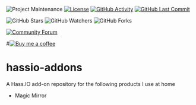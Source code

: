 ![Project Maintenance][maintenance-shield]
[![License][license-shield]](LICENSE)
[![GitHub Activity][commits-shield]][commits]
[![GitHub Last Commit][last-commit-shield]][commits]

![GitHub Stars][stars-shield]
![GitHub Watchers][watchers-shield]
![GitHub Forks][forks-shield]

[![Community Forum][forum-shield]][forum]

#[![Buy me a coffee][buymeacoffee-shield]][buymeacoffee]


# hassio-addons
A Hass.IO add-on repository for the following products I use at home

* Magic Mirror



[buymeacoffee-shield]: https://www.buymeacoffee.com/assets/img/guidelines/download-assets-sm-2.svg
[buymeacoffee]: https://www.buymeacoffee.com/pevau
[commits-shield]: https://img.shields.io/github/commit-activity/y/pevau/hassio-addons.svg
[commits]: https://github.com/sytone/hassio-addons/commits/master
[contributors]: https://github.com/sytone/hassio-addons/graphs/contributors
[forum-shield]: https://img.shields.io/badge/community-forum-brightgreen.svg
[forum]: https://community.home-assistant.io/?u=pevau
[frenck]: https://github.com/pevau
[home-assistant]: https://home-assistant.io
[issue]: https://github.com/sytone/hassio-addons/issues
[license-shield]: https://img.shields.io/github/license/sytone/hassio-addons.svg
[maintenance-shield]: https://img.shields.io/maintenance/yes/2023.svg
[last-commit-shield]: https://img.shields.io/github/last-commit/pevau/hassio-addons.svg
[stars-shield]: https://img.shields.io/github/stars/sytone/hassio-addons.svg?style=social&label=Stars
[forks-shield]: https://img.shields.io/github/forks/sytone/hassio-addons.svg?style=social&label=Forks
[watchers-shield]: https://img.shields.io/github/watchers/sytone/hassio-addons.svg?style=social&label=Watchers
